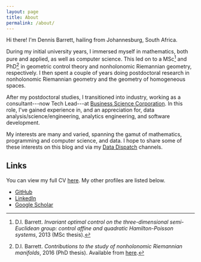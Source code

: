 ```yaml
---
layout: page
title: About
permalink: /about/
---
```


Hi there! I'm Dennis Barrett, hailing from Johannesburg, South Africa.

During my initial university years, I immersed myself in mathematics, both pure and applied, as well as computer
science. This led on to a MSc[^1] and PhD[^2] in geometric control theory and nonholonomic Riemannian geometry,
respectively. I then spent a couple of years doing postdoctoral research in nonholonomic Riemannian geometry and the
geometry of homogeneous spaces.

After my postdoctoral studies, I transitioned into industry, working as a consultant---now Tech Lead---at
[Business Science Corporation](https://www.bscglobal.com). In this role, I've gained experience in, and an appreciation
for, data analysis/science/engineering, analytics engineering, and software development.

My interests are many and varied, spanning the gamut of mathematics, programming and computer science, and data. I hope
to share some of these interests on this blog and via my [Data Dispatch](/data-dispatch/) channels.

## Links

You can view my full CV [here](../cv). My other profiles are
listed below.

- [GitHub](https://github.com/dennis-barrett)
- [LinkedIn](https://www.linkedin.com/in/dr-di-barrett/)
- [Google Scholar](https://scholar.google.com/citations?user=9z_kaxEAAAAJ&hl=en&oi=ao)

[^1]:
    D.I. Barrett. _Invariant optimal control on the three-dimensional semi-Euclidean group: control affine and
    quadratic Hamilton-Poisson systems_, 2013 (MSc thesis).

[^2]:
    D.I. Barrett. _Contributions to the study of nonholonomic Riemannian manifolds_, 2016 (PhD thesis). Available
    from [here](https://commons.ru.ac.za/vital/access/services/Download/vital:21272/SOURCE1).

